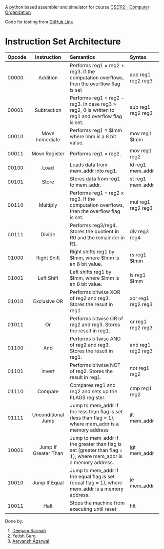 A python based assembler and simulator for course [CSE112 - Computer Organization](http://techtree.iiitd.edu.in/viewDescription/filename?=CSE112)

Code for testing from [GitHub Link](https://github.com/Setu-Gupta/CO_M21_Assignment)

# Instruction Set Architecture

| Opcode |     Instruction      | Semantics                                                                                                     | Syntax             |
| ------ | :------------------: | :------------------------------------------------------------------------------------------------------------ | :----------------- |
| 00000  |       Addition       | Performs reg1 = reg2 + reg3. If the computation overflows, then the overflow flag is set                      | add reg1 reg2 reg3 |
| 00001  |     Subtraction      | Performs reg1 = reg2 - reg3. In case reg3 > reg2, 0 is written to reg1 and overflow flag is set.              | sub reg1 reg2 reg3 |
| 00010  |  Move    Immediate   | Performs reg1 = $Imm where Imm is a 8 bit value.                                                              | mov reg1 $Imm      |
| 00011  |    Move Register     | Performs reg1 = reg2.                                                                                         | mov reg1 reg2      |
| 00100  |         Load         | Loads data from mem_addr into reg1.                                                                           | ld reg1 mem_addr   |
| 00101  |        Store         | Stores data from reg1 to mem_addr.                                                                            | st reg1 mem_addr   |
| 00110  |       Multiply       | Performs reg1 = reg2 x reg3. If the computation overflows, then the overflow flag is set.                     | mul reg1 reg2 reg3 |
| 00111  |        Divide        | Performs reg3/reg4. Stores the quotient in R0 and the remainder in R1.                                        | div reg3 reg4      |
| 01000  |     Right Shift      | Right shifts reg1 by $Imm, where $Imm is an 8 bit value.                                                      | rs reg1 $Imm       |
| 01001  |      Left Shift      | Left shifts reg1 by $Imm, where $Imm is an 8 bit value.                                                       | ls reg1 $Imm       |
| 01010  |     Exclusive OR     | Performs bitwise XOR of reg2 and reg3. Stores the result in reg1.                                             | xor reg1 reg2 reg3 |
| 01011  |          Or          | Performs bitwise OR of reg2 and reg3. Stores the result in reg1.                                              | or reg1 reg2 reg3  |
| 01100  |         And          | Performs bitwise AND of reg2 and reg3. Stores the result in reg1.                                             | and reg1 reg2 reg3 |
| 01101  |        Invert        | Performs bitwise NOT of reg2. Stores the result in reg1.                                                      | not reg1 reg2      |
| 01110  |       Compare        | Compares reg1 and reg2 and sets up the FLAGS register.                                                        | cmp reg1 reg2      |
| 01111  |  Unconditional Jump  | Jump to mem_addr if the less than flag is set (less than flag = 1), where mem_addr is a memory address        | jlt mem_addr       |
| 10001  | Jump If Greater Than | Jump to mem_addr if the greater than flag is set (greater than flag = 1), where mem_addr is a memory address. | jgt mem_addr       |
| 10010  |    Jump If Equal     | Jump to mem_addr if the equal flag is set (equal flag = 1), where mem_addr is a memory address.               | je mem_addr        |
| 10011 |     Halt                 |   Stops the machine from executing until reset                                                                                                            |         hlt           |


Done by:

1. [Deepam Sarmah](mailto:deepam20050@iiitd.ac.in)
2. [Yatish Garg](mailto:yatish20162@iiitd.ac.in)
3. [Aaryansh Agarwal](mailto:aaryaansh20003@iiitd.ac.in)
